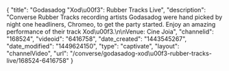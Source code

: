 {
    "title": "Godasadog \"Xod\u00f3\": Rubber Tracks Live",
    "description": "Converse Rubber Tracks recording artists Godasadog were hand picked by night one headliners, Chromeo, to get the party started. Enjoy an amazing performance of their track Xod\u00f3.\n\nVenue: Cine Joia",
    "channelid": "168524",
    "videoid": "6416758",
    "date_created": "1443545267",
    "date_modified": "1449624150",
    "type": "captivate",
    "layout": "channelVideo",
    "url": "\/converse\/godasadog-xod\u00f3-rubber-tracks-live\/168524-6416758"
}